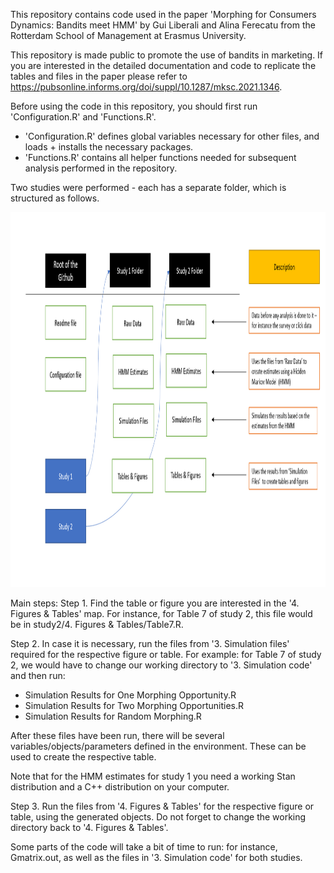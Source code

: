 
This repository contains code used in the paper 'Morphing for Consumers Dynamics: Bandits meet HMM' by Gui Liberali and Alina Ferecatu from the Rotterdam School of Management at Erasmus University. 

This repository is made public to promote the use of bandits in marketing. If you are interested in the detailed documentation and code to replicate the tables and files in the paper please refer to https://pubsonline.informs.org/doi/suppl/10.1287/mksc.2021.1346.

Before using the code in this repository, you should first run 'Configuration.R' and 'Functions.R'. 
- 'Configuration.R' defines global variables necessary for other files, and loads + installs the necessary packages.
- 'Functions.R' contains all helper functions needed for subsequent analysis performed in the repository. 

Two studies were performed - each has a separate folder, which is structured as follows. 

<p>
    <img src="Repository Overview.PNG" width="800" height="600" />
</p>

Main steps:
Step 1. Find the table or figure you are interested in the '4. Figures & Tables' map.
For instance, for Table 7 of study 2, this file would be in study2/4. Figures & Tables/Table7.R. 

Step 2. In case it is necessary, run the files from '3. Simulation files' required for the respective figure or table.
For example: for Table 7 of study 2, we would have to change our working directory to '3. Simulation code' and then run: 

* Simulation Results for One Morphing Opportunity.R
* Simulation Results for Two Morphing Opportunities.R
* Simulation Results for Random Morphing.R

After these files have been run, there will be several variables/objects/parameters defined in the environment. These can be used to create the respective table. 

Note that for the HMM estimates for study 1 you need a working Stan distribution and a C++ distribution on your computer. 

Step 3. Run the files from '4. Figures & Tables' for the respective figure or table, using the generated objects. Do not forget to change the working directory back to '4. Figures & Tables'. 

Some parts of the code will take a bit of time to run: for instance, Gmatrix.out, as well as the files in '3. Simulation code' for both studies. 
